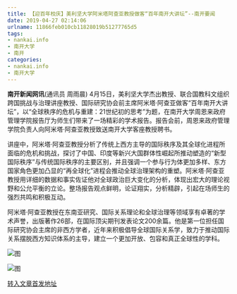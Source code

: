 ```yaml
---
title: 【迎百年校庆】美利坚大学阿米塔阿查亚教授做客“百年南开大讲坛”--南开要闻
date: 2019-04-27 02:14:06
urlname: 11866feb010cb11828019b51277765d5
tags: 
- nankai.info
- 南开大学
- 南开
categories:
- nankai.info
- 南开大学
---
```


**南开新闻网讯**(通讯员 周雨晨) 4月15日，美利坚大学杰出教授、联合国教科文组织跨国挑战与治理讲座教授、国际研究协会前主席阿米塔·阿查亚做客“百年南开大讲坛”，以“全球秩序的危机与重建：21世纪初的思考”为题，在南开大学周恩来政府管理学院报告厅为师生们带来了一场精彩的学术报告。报告会前，周恩来政府管理学院负责人向阿米塔·阿查亚教授致送南开大学客座教授聘书。

讲座中，阿米塔·阿查亚教授分析了传统上西方主导的国际秩序及其全球化进程所面临的危机和挑战，探讨了中国、印度等新兴大国群体性崛起所推动塑造的“新型国际秩序”与传统国际秩序的主要区别，并且强调一个参与行为体更加多样、东方国家角色更加凸显的“再全球化”进程会推动全球治理架构的重塑。阿米塔·阿查亚教授用详细的数据和事实佐证他对全球政治巨大变化的分析，体现出宏大的理论视野和公允平衡的立论。整场报告观点鲜明，论证翔实，分析精辟，引起在场师生的强烈共鸣和积极互动。

阿米塔·阿查亚教授在东南亚研究、国际关系理论和全球治理等领域享有卓著的学术声誉，出版著作26部，在国际顶尖期刊发表论文200余篇。他是第一位担任国际研究协会主席的非西方学者，近年来积极倡导全球国际关系学，致力于推动国际关系摆脱西方知识体系的主导，建立一个更加开放、包容和真正全球性的学科。

![图](http://news.nankai.edu.cn/pic/0/00/34/94/349446_933782.jpg)

![图](http://news.nankai.edu.cn/pic/0/00/34/94/349445_805638.jpg)

[转入文章首发地址](http://news.nankai.edu.cn/nkyw/system/2019/04/17/000445354.shtml)